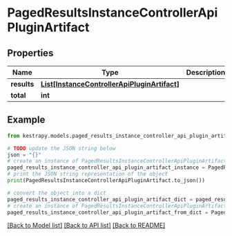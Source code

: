 # PagedResultsInstanceControllerApiPluginArtifact


## Properties

Name | Type | Description | Notes
------------ | ------------- | ------------- | -------------
**results** | [**List[InstanceControllerApiPluginArtifact]**](InstanceControllerApiPluginArtifact.md) |  | 
**total** | **int** |  | 

## Example

```python
from kestrapy.models.paged_results_instance_controller_api_plugin_artifact import PagedResultsInstanceControllerApiPluginArtifact

# TODO update the JSON string below
json = "{}"
# create an instance of PagedResultsInstanceControllerApiPluginArtifact from a JSON string
paged_results_instance_controller_api_plugin_artifact_instance = PagedResultsInstanceControllerApiPluginArtifact.from_json(json)
# print the JSON string representation of the object
print(PagedResultsInstanceControllerApiPluginArtifact.to_json())

# convert the object into a dict
paged_results_instance_controller_api_plugin_artifact_dict = paged_results_instance_controller_api_plugin_artifact_instance.to_dict()
# create an instance of PagedResultsInstanceControllerApiPluginArtifact from a dict
paged_results_instance_controller_api_plugin_artifact_from_dict = PagedResultsInstanceControllerApiPluginArtifact.from_dict(paged_results_instance_controller_api_plugin_artifact_dict)
```
[[Back to Model list]](../README.md#documentation-for-models) [[Back to API list]](../README.md#documentation-for-api-endpoints) [[Back to README]](../README.md)



